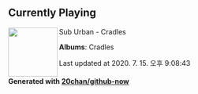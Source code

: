 ## Currently Playing

<img align="left" width="100" src="https://lh3.googleusercontent.com/7kF0IlqnI1lAElVUx4ULfon091DmlTE8qNCU6WH01hvrLWXY4zTDJ1LOttfs8mficB74ifppjS9Xonc">

Sub Urban - Cradles

**Albums**: Cradles

Last updated at 2020. 7. 15. 오후 9:08:43

#### Generated with [20chan/github-now](https://github.com/20chan/github-now)


<!--
**20chan/20chan** is a ✨ _special_ ✨ repository because its `README.md` (this file) appears on your GitHub profile.

Here are some ideas to get you started:

- 🔭 I’m currently working on ...
- 🌱 I’m currently learning ...
- 👯 I’m looking to collaborate on ...
- 🤔 I’m looking for help with ...
- 💬 Ask me about ...
- 📫 How to reach me: ...
- 😄 Pronouns: ...
- ⚡ Fun fact: ...
-->
